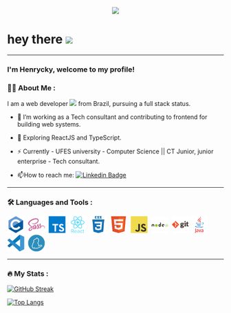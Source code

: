<div id="header" align="center">
  <img src="https://media.giphy.com/media/k0ijJhqrUP4T2EvmJ1/giphy.gif" width="50%"/>
</div>

<h1>
  hey there
  <img src="https://media.giphy.com/media/hvRJCLFzcasrR4ia7z/giphy.gif" width="30px"/>
</h1>

---

### I'm Henrycky, welcome to my profile!

### :man_technologist: About Me :

I am a web developer <img src="https://media.giphy.com/media/WUlplcMpOCEmTGBtBW/giphy.gif" width="30"> from Brazil, pursuing a full stack status.
- :telescope: I’m working as a Tech consultant and contributing to frontend for building web systems.

- :seedling: Exploring ReactJS and TypeScript.

- :zap: Currently - UFES university - Computer Science || CT Junior, junior enterprise - Tech consultant.

- :mailbox:How to reach me:  [![Linkedin Badge](https://img.shields.io/badge/-HenryWotti-blue?style=flat&logo=Linkedin&logoColor=white)](https://www.linkedin.com/in/henrycky-wottikosky-5568a0166/)

---

### :hammer_and_wrench: Languages and Tools :

<div>
  <img src="https://github.com/devicons/devicon/blob/master/icons/c/c-original.svg" title="C" alt="C" width="40" height="40"/>&nbsp;
  <img src="https://github.com/devicons/devicon/blob/master/icons/sass/sass-original.svg" title="SASS" alt="SASS" width="40" height="40"/>&nbsp;
  <img src="https://github.com/devicons/devicon/blob/master/icons/typescript/typescript-original.svg" title="TypeScript" alt="TypeScript" width="40" height="40"/>&nbsp;
  <img src="https://github.com/devicons/devicon/blob/master/icons/react/react-original-wordmark.svg" title="React" alt="React" width="40" height="40"/>&nbsp;
  <img src="https://github.com/devicons/devicon/blob/master/icons/css3/css3-plain-wordmark.svg"  title="CSS3" alt="CSS" width="40" height="40"/>&nbsp;
  <img src="https://github.com/devicons/devicon/blob/master/icons/html5/html5-original.svg" title="HTML5" alt="HTML" width="40" height="40"/>&nbsp;
  <img src="https://github.com/devicons/devicon/blob/master/icons/javascript/javascript-original.svg" title="JavaScript" alt="JavaScript" width="40" height="40"/>&nbsp;
  <img src="https://github.com/devicons/devicon/blob/master/icons/nodejs/nodejs-original-wordmark.svg" title="NodeJS" alt="NodeJS" width="40" height="40"/>&nbsp;
  <img src="https://github.com/devicons/devicon/blob/master/icons/git/git-original-wordmark.svg" title="Git" **alt="Git" width="40" height="40"/>
  <img src="https://github.com/devicons/devicon/blob/master/icons/java/java-original-wordmark.svg" title="Java" alt="Java" width="40" height="40"/>&nbsp;
  <img src="https://github.com/devicons/devicon/blob/master/icons/vscode/vscode-original.svg" title="vsCode" alt="vsCode" width="40" height="40"/>&nbsp;
  <img src="https://github.com/devicons/devicon/blob/master/icons/yarn/yarn-original.svg" title="Yarn" alt="Yarn" width="40" height="40"/>&nbsp;
</div>

---

### :fire: My Stats :

[![GitHub Streak](http://github-readme-streak-stats.herokuapp.com?user=HenryWotti&theme=dark&background=000000)](https://git.io/streak-stats)

[![Top Langs](https://github-readme-stats.vercel.app/api/top-langs/?username=HenryWotti&layout=compact&theme=vision-friendly-dark)](https://github.com/anuraghazra/github-readme-stats)
